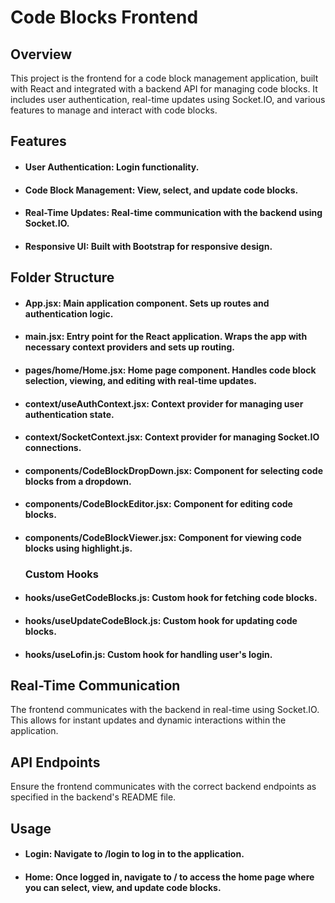 # Code Blocks Frontend

## Overview

This project is the frontend for a code block management application, built with React and integrated with a backend API for managing code blocks. It includes user authentication, real-time updates using Socket.IO, and various features to manage and interact with code blocks.

## Features

- #### **User Authentication:** Login functionality.
- #### **Code Block Management:** View, select, and update code blocks.
- #### **Real-Time Updates:** Real-time communication with the backend using Socket.IO.
- #### **Responsive UI:** Built with Bootstrap for responsive design.

## Folder Structure
- #### App.jsx: Main application component. Sets up routes and authentication logic.
- #### main.jsx: Entry point for the React application. Wraps the app with necessary context providers and sets up routing.
- #### pages/home/Home.jsx: Home page component. Handles code block selection, viewing, and editing with real-time updates.
- #### context/useAuthContext.jsx: Context provider for managing user authentication state.
- #### context/SocketContext.jsx: Context provider for managing Socket.IO connections.
- #### components/CodeBlockDropDown.jsx: Component for selecting code blocks from a dropdown.
- #### components/CodeBlockEditor.jsx: Component for editing code blocks.
- #### components/CodeBlockViewer.jsx: Component for viewing code blocks using highlight.js.

  ### Custom Hooks
- #### hooks/useGetCodeBlocks.js: Custom hook for fetching code blocks.
- #### hooks/useUpdateCodeBlock.js: Custom hook for updating code blocks.
- #### hooks/useLofin.js: Custom hook for handling user's login.


## Real-Time Communication
The frontend communicates with the backend in real-time using Socket.IO. This allows for instant updates and dynamic interactions within the application.

## API Endpoints
Ensure the frontend communicates with the correct backend endpoints as specified in the backend's README file.

## Usage
- ####  Login: Navigate to /login to log in to the application.
- #### Home: Once logged in, navigate to / to access the home page where you can select, view, and update code blocks.
